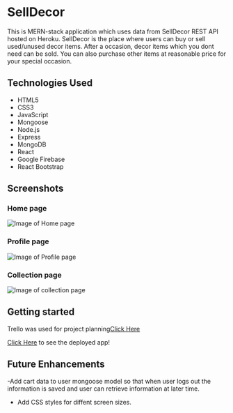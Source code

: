 # SellDecor

This is MERN-stack application which uses data from SellDecor REST API hosted on Heroku.  SellDecor is the place where users can buy or sell used/unused decor items. After a occasion, decor items which you dont need can be sold. You can also purchase other items at reasonable price for your special occasion.


## Technologies Used

- HTML5
- CSS3
- JavaScript
- Mongoose
- Node.js
- Express
- MongoDB
- React
- Google Firebase
- React Bootstrap 


## Screenshots
### Home page
![Image of Home page]()

### Profile page
![Image of Profile page]()

### Collection page
![Image of collection page]()


## Getting started
Trello was used for project planning[Click Here](https://trello.com/b/pzdGyjrB/selldecor)

[Click Here](https://selldecor.netlify.app/) to see the deployed app!

## Future Enhancements

-Add cart data to user mongoose model so that when user logs out the information is saved and user can retrieve information at later time.
- Add CSS styles for diffent screen sizes.


 